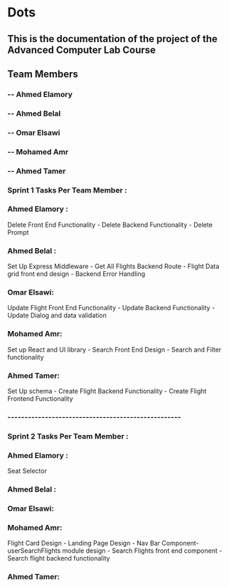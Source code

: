 # Dots

## This is the documentation of the project of the Advanced Computer Lab Course

## Team Members

### -- Ahmed Elamory
### -- Ahmed Belal
### -- Omar Elsawi
### -- Mohamed Amr
### -- Ahmed Tamer

### Sprint 1 Tasks Per Team Member :

### Ahmed Elamory :
Delete Front End Functionality - Delete Backend Functionality - Delete Prompt

### Ahmed Belal : 
Set Up Express Middleware - Get All Flights Backend Route - Flight Data grid front end design - Backend Error Handling 

### Omar Elsawi:
Update Flight Front End Functionality - Update Backend Functionality - Update Dialog and data validation 

### Mohamed Amr:
Set up React and UI library - Search Front End Design - Search and Filter functionality 

### Ahmed Tamer:
Set Up schema - Create Flight Backend Functionality - Create Flight Frontend Functionality


### ---------------------------------------------------
### Sprint 2 Tasks Per Team Member :

### Ahmed Elamory :
Seat Selector

### Ahmed Belal : 

### Omar Elsawi:


### Mohamed Amr:
Flight Card Design - Landing Page Design - Nav Bar Component- userSearchFlights module design - Search Flights front end component - Search flight backend functionality

### Ahmed Tamer:

